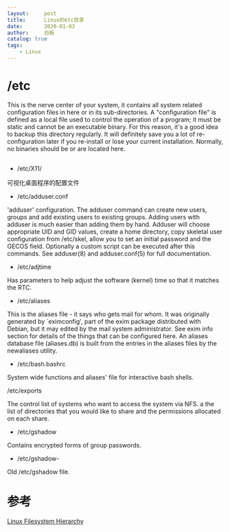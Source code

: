 ```yaml
---
layout:     post
title:      Linux的etc目录
date:       2020-01-03
author:     白板
catalog: true
tags: 
    - Linux
---
```


# /etc

This is the nerve center of your system, it contains all system related configuration files in here or in its sub-directories. 
A "configuration file" is defined as a local file used to control the operation of a program; 
it must be static and cannot be an executable binary. 
For this reason, it's a good idea to backup this directory regularly. 
It will definitely save you a lot of re-configuration later if you re-install or lose your current installation. 
Normally, no binaries should be or are located here.

## 

- /etc/X11/

可视化桌面程序的配置文件

- /etc/adduser.conf

'adduser' configuration. 
The adduser command can create new users, groups and add existing users to existing groups. 
Adding users with adduser is much easier than adding them by hand. 
Adduser will choose appropriate UID and GID values, create a home directory, 
copy skeletal user configuration from /etc/skel, 
allow you to set an initial password and the GECOS field. 
Optionally a custom script can be executed after this commands. 
See adduser(8) and adduser.conf(5) for full documentation.

- /etc/adjtime

Has parameters to help adjust the software (kernel) time so that it matches the RTC.

- /etc/aliases

This is the aliases file - it says who gets mail for whom. 
It was originally generated by `eximconfig', part of the exim package distributed with Debian, 
but it may edited by the mail system administrator. 
See exim info section for details of the things that can be configured here. 
An aliases database file (aliases.db) is built from the entries in the aliases files by the newaliases utility.

- /etc/bash.bashrc

System wide functions and aliases' file for interactive bash shells.

/etc/exports

The control list of systems who want to access the system via NFS.
a the list of directories that you would like to share and the permissions allocated on each share.

- /etc/gshadow

Contains encrypted forms of group passwords.

- /etc/gshadow-

Old /etc/gshadow file.

# 参考

[Linux Filesystem Hierarchy](https://www.tldp.org/LDP/Linux-Filesystem-Hierarchy/html/dev.html)